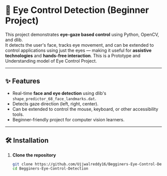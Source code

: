 # 👀 Eye Control Detection (Beginner Project)

This project demonstrates **eye-gaze based control** using Python, OpenCV, and dlib.  
It detects the user's face, tracks eye movement, and can be extended to control applications using just the eyes — making it useful for **assistive technologies** and **hands-free interaction**.
This is a Prototype and Understanding model of Eye Control Project.

---

## ✨ Features
- Real-time **face and eye detection** using dlib's `shape_predictor_68_face_landmarks.dat`.
- Detects gaze direction (left, right, center).
- Can be extended to control the mouse, keyboard, or other accessibility tools.
- Beginner-friendly project for computer vision learners.

---

## 🛠️ Installation

1. **Clone the repository**
   ```bash
   git clone https://github.com/Ujjwalreddy16/Begginers-Eye-Control-Detection.git
   cd Begginers-Eye-Control-Detection

